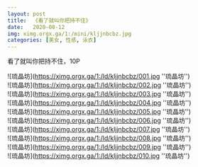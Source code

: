 ```yaml
---
layout: post
title:  《看了就叫你把持不住》
date:   2020-08-12
img: ximg.orgx.ga/1:/mini/kljjnbcbz.jpg
categories: [美女, 性感, 泳衣]
---
```


看了就叫你把持不住，10P

![琉晶坊](https://ximg.orgx.ga/1:/ld/kljjnbcbz/001.jpg ''琉晶坊'') <br>
![琉晶坊](https://ximg.orgx.ga/1:/ld/kljjnbcbz/002.jpg ''琉晶坊'') <br>
![琉晶坊](https://ximg.orgx.ga/1:/ld/kljjnbcbz/003.jpg ''琉晶坊'') <br>
![琉晶坊](https://ximg.orgx.ga/1:/ld/kljjnbcbz/004.jpg ''琉晶坊'') <br>
![琉晶坊](https://ximg.orgx.ga/1:/ld/kljjnbcbz/005.jpg ''琉晶坊'') <br>
![琉晶坊](https://ximg.orgx.ga/1:/ld/kljjnbcbz/006.jpg ''琉晶坊'') <br>
![琉晶坊](https://ximg.orgx.ga/1:/ld/kljjnbcbz/007.jpg ''琉晶坊'') <br>
![琉晶坊](https://ximg.orgx.ga/1:/ld/kljjnbcbz/008.jpg ''琉晶坊'') <br>
![琉晶坊](https://ximg.orgx.ga/1:/ld/kljjnbcbz/009.jpg ''琉晶坊'') <br>
![琉晶坊](https://ximg.orgx.ga/1:/ld/kljjnbcbz/010.jpg ''琉晶坊'') <br>
